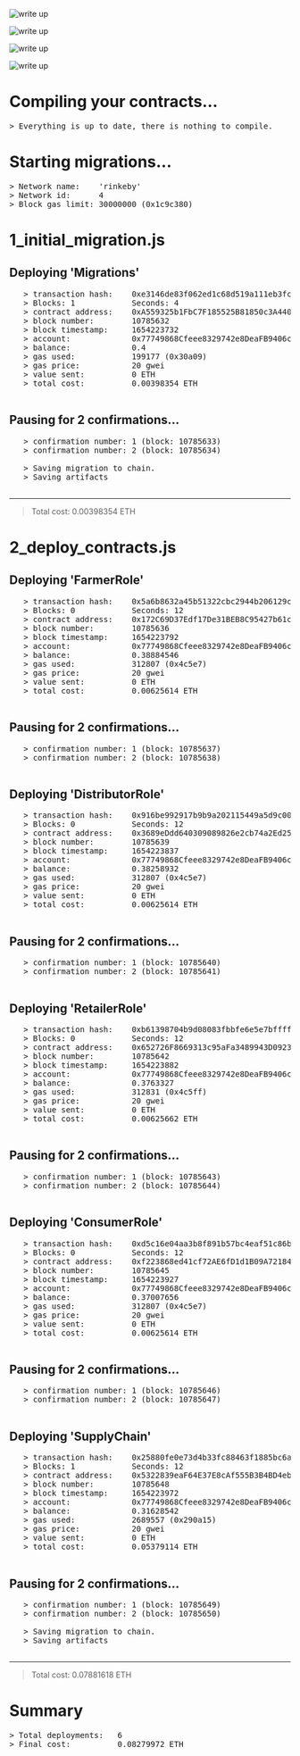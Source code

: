 ![write up](images/activity_diagram.jpeg)

![write up](images/sequence_diagram.jpeg)


![write up](images/state_diagram.jpeg)


![write up](images/data_model.jpeg)




Compiling your contracts...
===========================
<pre>
> Everything is up to date, there is nothing to compile.
</pre>


Starting migrations...
======================
<pre>
> Network name:    'rinkeby'
> Network id:      4
> Block gas limit: 30000000 (0x1c9c380)
</pre>

1_initial_migration.js
======================

   Deploying 'Migrations'
   ----------------------
   <pre>
   > transaction hash:    0xe3146de83f062ed1c68d519a111eb3fcc3e4d70ca21c6e974a3911ba8699f437
   > Blocks: 1            Seconds: 4
   > contract address:    0xA559325b1FbC7F185525B81850c3A44076318585
   > block number:        10785632
   > block timestamp:     1654223732
   > account:             0x77749868Cfeee8329742e8DeaFB9406c8179A04A
   > balance:             0.4
   > gas used:            199177 (0x30a09)
   > gas price:           20 gwei
   > value sent:          0 ETH
   > total cost:          0.00398354 ETH
   </pre>
   Pausing for 2 confirmations...
   ------------------------------
   <pre>
   > confirmation number: 1 (block: 10785633)
   > confirmation number: 2 (block: 10785634)

   > Saving migration to chain.
   > Saving artifacts
   </pre>
   -------------------------------------
   > Total cost:          0.00398354 ETH


2_deploy_contracts.js
=====================

   Deploying 'FarmerRole'
   ----------------------
   <pre>
   > transaction hash:    0x5a6b8632a45b51322cbc2944b206129c3728c7a133273cd54a67dcf3f41d319b
   > Blocks: 0            Seconds: 12
   > contract address:    0x172C69D37Edf17De31BEB8C95427b61c9753cF4F
   > block number:        10785636
   > block timestamp:     1654223792
   > account:             0x77749868Cfeee8329742e8DeaFB9406c8179A04A
   > balance:             0.38884546
   > gas used:            312807 (0x4c5e7)
   > gas price:           20 gwei
   > value sent:          0 ETH
   > total cost:          0.00625614 ETH
   </pre>
   Pausing for 2 confirmations...
   ------------------------------
   <pre>
   > confirmation number: 1 (block: 10785637)
   > confirmation number: 2 (block: 10785638)
   </pre>
   Deploying 'DistributorRole'
   ---------------------------
   <pre>
   > transaction hash:    0x916be992917b9b9a202115449a5d9c00860b1d0995eb378ee55cca5ea4e30a77
   > Blocks: 0            Seconds: 12
   > contract address:    0x3689eDdd640309089826e2cb74a2Ed2548DB7F79
   > block number:        10785639
   > block timestamp:     1654223837
   > account:             0x77749868Cfeee8329742e8DeaFB9406c8179A04A
   > balance:             0.38258932
   > gas used:            312807 (0x4c5e7)
   > gas price:           20 gwei
   > value sent:          0 ETH
   > total cost:          0.00625614 ETH
   </pre>
   Pausing for 2 confirmations...
   ------------------------------
   <pre>
   > confirmation number: 1 (block: 10785640)
   > confirmation number: 2 (block: 10785641)
   </pre>
   Deploying 'RetailerRole'
   ------------------------
   <pre>
   > transaction hash:    0xb61398704b9d08083fbbfe6e5e7bffffe847ce8b9cc349ef99ddf689063037e7
   > Blocks: 0            Seconds: 12
   > contract address:    0x652726F8669313c95aFa3489943D09237d5232f9
   > block number:        10785642
   > block timestamp:     1654223882
   > account:             0x77749868Cfeee8329742e8DeaFB9406c8179A04A
   > balance:             0.3763327
   > gas used:            312831 (0x4c5ff)
   > gas price:           20 gwei
   > value sent:          0 ETH
   > total cost:          0.00625662 ETH
   </pre>
   Pausing for 2 confirmations...
   ------------------------------
   <pre>
   > confirmation number: 1 (block: 10785643)
   > confirmation number: 2 (block: 10785644)
   </pre>
   Deploying 'ConsumerRole'
   ------------------------
   <pre>
   > transaction hash:    0xd5c16e04aa3b8f891b57bc4eaf51c86b7e090ce82c6da69385d861f300a42e60
   > Blocks: 0            Seconds: 12
   > contract address:    0xf223868ed41cf72AE6fD1d1B09A721844Abb73Bf
   > block number:        10785645
   > block timestamp:     1654223927
   > account:             0x77749868Cfeee8329742e8DeaFB9406c8179A04A
   > balance:             0.37007656
   > gas used:            312807 (0x4c5e7)
   > gas price:           20 gwei
   > value sent:          0 ETH
   > total cost:          0.00625614 ETH
   </pre>
   Pausing for 2 confirmations...
   ------------------------------
   <pre>
   > confirmation number: 1 (block: 10785646)
   > confirmation number: 2 (block: 10785647)
   </pre>
   Deploying 'SupplyChain'
   -----------------------
   <pre>
   > transaction hash:    0x25880fe0e73d4b33fc88463f1885bc6a14110e3857cbf6697fc7513ba5bf05f5
   > Blocks: 1            Seconds: 12
   > contract address:    0x5322839eaF64E37E8cAf555B3B4BD4eb905F1Df6
   > block number:        10785648
   > block timestamp:     1654223972
   > account:             0x77749868Cfeee8329742e8DeaFB9406c8179A04A
   > balance:             0.31628542
   > gas used:            2689557 (0x290a15)
   > gas price:           20 gwei
   > value sent:          0 ETH
   > total cost:          0.05379114 ETH
   </pre>
   Pausing for 2 confirmations...
   ------------------------------
   <pre>
   > confirmation number: 1 (block: 10785649)
   > confirmation number: 2 (block: 10785650)

   > Saving migration to chain.
   > Saving artifacts
   </pre>
   -------------------------------------
   > Total cost:          0.07881618 ETH


Summary
=======
<pre>
> Total deployments:   6
> Final cost:          0.08279972 ETH
</pre>
